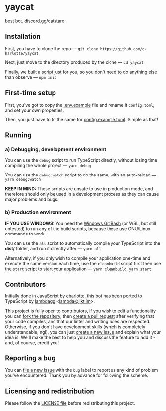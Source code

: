 # yaycat

best bot. [discord.gg/catstare](https://discord.gg/catstare)


## Installation

First, you have to clone the repo — `git clone https://github.com/c-harlotte/yaycat`

Next, just move to the directory produced by the clone — `cd yaycat`

Finally, we built a script just for you, so you don't need to do anything else than observe — `npm init`


## First-time setup

First, you've got to copy the [.env.example](./.env.example) file and rename it `config.toml`, and set your own properties.

Then, you just have to to the same for [config.example.toml](./config.example.toml). Simple as that!


## Running

### a) Debugging, development environment

You can use the `debug` script to run TypeScript directly, without losing time compiling the whole project — `yarn debug`

You can use the `debug:watch` script to do the same, with an auto-reload — `yarn debug:watch`

**KEEP IN MIND:** These scripts are unsafe to use in production mode, and therefore should only be used in a development process as they can cause major problems and bugs.


### b) Production environment

**IF YOU USE WINDOWS:** You need the [Windows Git Bash](https://gitforwindows.org/) (or WSL, but still untested) to run any of the build scripts, because these use GNU/Linux commands to work.

You can use the `all` script to automatically compile your TypeScript into the **dist/** folder, and run it directly after — `yarn all`

Alternatively, if you only wish to compile your application one-time and execute the same version each time, use the `cleanbuild` script first then use the `start` script to start your application — `yarn cleanbuild`, `yarn start`


## Contributors

Initially done in JavaScript by [charlotte](https://github.com/C-HARLOTTE), this bot has been ported to TypeScript by [lambdagg](https://lambdagg.xyz) \<lambda@jikt.im>.

This project is fully open to contributors, if you wish to edit a functionality you can [fork the repository](./fork), then [create a pull request](./compare) after verifying that your code compiles, and that our linter and writing rules are respected. Otherwise, if you don't have development skills (which is completely understandable, ngl), you can just [create a new issue](./issues/new) and explain what your idea is. We'll make the best to help you and discuss the feature to add it - and, of course, credit you!


## Reporting a bug

You can [file a new issue](./issues/new) with the `bug` label to report us any kind of problem you've encountered. Thank you by advance for following the scheme.


## Licensing and redistribution

Please follow the [LICENSE file](./LICENSE) before redistributing this project.
